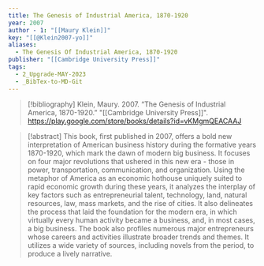```yaml
---
title: The Genesis of Industrial America, 1870-1920
year: 2007
author - 1: "[[Maury Klein]]"
key: "[[@Klein2007-yo]]"
aliases:
  - The Genesis Of Industrial America, 1870-1920
publisher: "[[Cambridge University Press]]"
tags:
  - 2_Upgrade-MAY-2023
  - _BibTex-to-MD-Git
---
```


> [!bibliography]
> Klein, Maury. 2007. “The Genesis of Industrial America, 1870-1920.” "[[Cambridge University Press]]". https://play.google.com/store/books/details?id=vKMgmQEACAAJ

> [!abstract]
> This book, first published in 2007, offers a bold new interpretation of American business history during the formative years 1870-1920, which mark the dawn of modern big business. It focuses on four major revolutions that ushered in this new era -  those in power, transportation, communication, and organization. Using the metaphor of America as an economic hothouse uniquely suited to rapid economic growth during these years, it analyzes the interplay of key factors such as entrepreneurial talent, technology, land, natural resources, law, mass markets, and the rise of cities. It also delineates the process that laid the foundation for the modern era, in which virtually every human activity became a business, and, in most cases, a big business. The book also profiles numerous major entrepreneurs whose careers and activities illustrate broader trends and themes. It utilizes a wide variety of sources, including novels from the period, to produce a lively narrative.